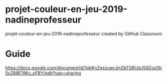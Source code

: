 # projet-couleur-en-jeu-2019-nadineprofesseur
projet-couleur-en-jeu-2019-nadineprofesseur created by GitHub Classroom

# Guide
https://docs.google.com/document/d/1pbKnZeszvanJmZbTSRUdJS9ZozSb5xZ88E196v_oFBY/edit?usp=sharing
